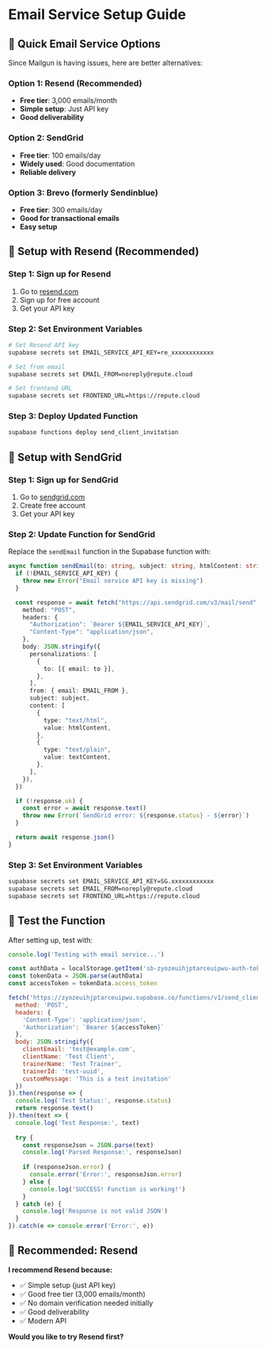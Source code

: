 # Email Service Setup Guide

## 🚀 **Quick Email Service Options**

Since Mailgun is having issues, here are better alternatives:

### **Option 1: Resend (Recommended)**
- **Free tier**: 3,000 emails/month
- **Simple setup**: Just API key
- **Good deliverability**

### **Option 2: SendGrid**
- **Free tier**: 100 emails/day
- **Widely used**: Good documentation
- **Reliable delivery**

### **Option 3: Brevo (formerly Sendinblue)**
- **Free tier**: 300 emails/day
- **Good for transactional emails**
- **Easy setup**

## 🔧 **Setup with Resend (Recommended)**

### **Step 1: Sign up for Resend**
1. Go to [resend.com](https://resend.com)
2. Sign up for free account
3. Get your API key

### **Step 2: Set Environment Variables**
```bash
# Set Resend API key
supabase secrets set EMAIL_SERVICE_API_KEY=re_xxxxxxxxxxxx

# Set from email
supabase secrets set EMAIL_FROM=noreply@repute.cloud

# Set frontend URL
supabase secrets set FRONTEND_URL=https://repute.cloud
```

### **Step 3: Deploy Updated Function**
```bash
supabase functions deploy send_client_invitation
```

## 🔧 **Setup with SendGrid**

### **Step 1: Sign up for SendGrid**
1. Go to [sendgrid.com](https://sendgrid.com)
2. Create free account
3. Get your API key

### **Step 2: Update Function for SendGrid**
Replace the `sendEmail` function in the Supabase function with:

```typescript
async function sendEmail(to: string, subject: string, htmlContent: string, textContent: string) {
  if (!EMAIL_SERVICE_API_KEY) {
    throw new Error("Email service API key is missing")
  }

  const response = await fetch("https://api.sendgrid.com/v3/mail/send", {
    method: "POST",
    headers: {
      "Authorization": `Bearer ${EMAIL_SERVICE_API_KEY}`,
      "Content-Type": "application/json",
    },
    body: JSON.stringify({
      personalizations: [
        {
          to: [{ email: to }],
        },
      ],
      from: { email: EMAIL_FROM },
      subject: subject,
      content: [
        {
          type: "text/html",
          value: htmlContent,
        },
        {
          type: "text/plain",
          value: textContent,
        },
      ],
    }),
  })

  if (!response.ok) {
    const error = await response.text()
    throw new Error(`SendGrid error: ${response.status} - ${error}`)
  }

  return await response.json()
}
```

### **Step 3: Set Environment Variables**
```bash
supabase secrets set EMAIL_SERVICE_API_KEY=SG.xxxxxxxxxxxx
supabase secrets set EMAIL_FROM=noreply@repute.cloud
supabase secrets set FRONTEND_URL=https://repute.cloud
```

## 🧪 **Test the Function**

After setting up, test with:

```javascript
console.log('Testing with email service...')

const authData = localStorage.getItem('sb-zyozeuihjptarceuipwu-auth-token')
const tokenData = JSON.parse(authData)
const accessToken = tokenData.access_token

fetch('https://zyozeuihjptarceuipwu.supabase.co/functions/v1/send_client_invitation', {
  method: 'POST',
  headers: {
    'Content-Type': 'application/json',
    'Authorization': `Bearer ${accessToken}`
  },
  body: JSON.stringify({
    clientEmail: 'test@example.com',
    clientName: 'Test Client',
    trainerName: 'Test Trainer',
    trainerId: 'test-uuid',
    customMessage: 'This is a test invitation'
  })
}).then(response => {
  console.log('Test Status:', response.status)
  return response.text()
}).then(text => {
  console.log('Test Response:', text)
  
  try {
    const responseJson = JSON.parse(text)
    console.log('Parsed Response:', responseJson)
    
    if (responseJson.error) {
      console.error('Error:', responseJson.error)
    } else {
      console.log('SUCCESS! Function is working!')
    }
  } catch (e) {
    console.log('Response is not valid JSON')
  }
}).catch(e => console.error('Error:', e))
```

## 🎯 **Recommended: Resend**

**I recommend Resend because:**
- ✅ Simple setup (just API key)
- ✅ Good free tier (3,000 emails/month)
- ✅ No domain verification needed initially
- ✅ Good deliverability
- ✅ Modern API

**Would you like to try Resend first?** 
